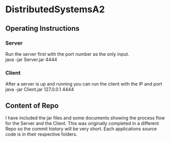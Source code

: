 # DistributedSystemsA2

## Operating Instructions
### Server
Run the server first with the port number as the only input. <br />
java -jar Server.jar 4444
### Client
After a server is up and running you can run the client with the IP and port <br />
java -jar Client.jar 127.0.0.1 4444

## Content of Repo
I have included the jar files and some documents showing the process flow for the Server and the Client. This was originally completed in a different Repo so the commit history will be very short. Each applications source code is in their respective folders.